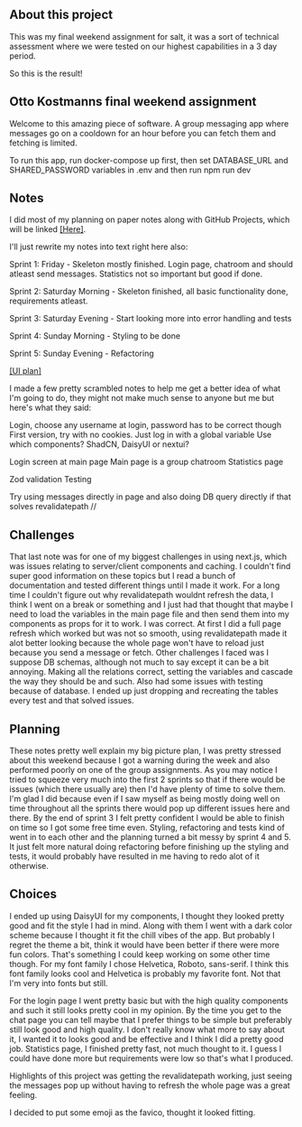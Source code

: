## About this project

This was my final weekend assignment for salt, it was a sort of technical assessment where we were tested on our highest capabilities in a 3 day period.

So this is the result!

## Otto Kostmanns final weekend assignment

Welcome to this amazing piece of software. A group messaging app where messages go on a cooldown for an hour before you can fetch them and fetching is limited.

To run this app, run docker-compose up first, then set DATABASE_URL and SHARED_PASSWORD variables in .env and then run npm run dev

## Notes

I did most of my planning on paper notes along with GitHub Projects, which will be linked [[Here]](https://github.com/orgs/saltsthlm/projects/66/).

I'll just rewrite my notes into text right here also:

Sprint 1: Friday - Skeleton mostly finished. Login page, chatroom and should atleast send messages. Statistics not so important but good if done.

Sprint 2: Saturday Morning - Skeleton finished, all basic functionality done, requirements atleast.

Sprint 3: Saturday Evening - Start looking more into error handling and tests

Sprint 4: Sunday Morning - Styling to be done

Sprint 5: Sunday Evening - Refactoring

[[UI plan]](https://utfs.io/f/c2e54c5a-72bc-4243-8e5e-3f4f4713d2b2-1xbxjx.jpg)

I made a few pretty scrambled notes to help me get a better idea of what I'm going to do, they might not make much sense to anyone but me but here's what they said:

Login, choose any username at login, password has to be correct though
First version, try with no cookies. Just log in with a global variable
Use which components? ShadCN, DaisyUI or nextui?

Login screen at main page
Main page is a group chatroom
Statistics page

Zod validation
Testing

Try using messages directly in page and also doing DB query directly if that solves revalidatepath
//

## Challenges

That last note was for one of my biggest challenges in using next.js, which was issues relating to server/client components and caching.
I couldn't find super good information on these topics but I read a bunch of documentation and tested different things until I made it work.
For a long time I couldn't figure out why revalidatepath wouldnt refresh the data, I think I went on a break or something and I just had that thought that maybe I need to load the variables in the main page file and then send them into my components as props for it to work.
I was correct. At first I did a full page refresh which worked but was not so smooth, using revalidatepath made it alot better looking because the whole page won't have to reload just because you send a message or fetch.
Other challenges I faced was I suppose DB schemas, although not much to say except it can be a bit annoying.
Making all the relations correct, setting the variables and cascade the way they should be and such.
Also had some issues with testing because of database.
I ended up just dropping and recreating the tables every test and that solved issues.

## Planning

These notes pretty well explain my big picture plan, I was pretty stressed about this weekend because I got a warning during the week and also performed poorly on one of the group assignments.
As you may notice I tried to squeeze very much into the first 2 sprints so that if there would be issues (which there usually are) then I'd have plenty of time to solve them.
I'm glad I did because even if I saw myself as being mostly doing well on time throughout all the sprints there would pop up different issues here and there.
By the end of sprint 3 I felt pretty confident I would be able to finish on time so I got some free time even.
Styling, refactoring and tests kind of went in to each other and the planning turned a bit messy by sprint 4 and 5.
It just felt more natural doing refactoring before finishing up the styling and tests, it would probably have resulted in me having to redo alot of it otherwise.

## Choices

I ended up using DaisyUI for my components, I thought they looked pretty good and fit the style I had in mind. 
Along with them I went with a dark color scheme because I thought it fit the chill vibes of the app.
But probably I regret the theme a bit, think it would have been better if there were more fun colors.
That's something I could keep working on some other time though.
For my font family I chose Helvetica, Roboto, sans-serif. I think this font family looks cool and Helvetica is probably my favorite font.
Not that I'm very into fonts but still.

For the login page I went pretty basic but with the high quality components and such it still looks pretty cool in my opinion.
By the time you get to the chat page you can tell maybe that I prefer things to be simple but preferably still look good and high quality.
I don't really know what more to say about it, I wanted it to looks good and be effective and I think I did a pretty good job.
Statistics page, I finished pretty fast, not much thought to it. I guess I could have done more but requirements were low so that's what I produced.

Highlights of this project was getting the revalidatepath working, just seeing the messages pop up without having to refresh the whole page was a great feeling.

I decided to put some emoji as the favico, thought it looked fitting.
